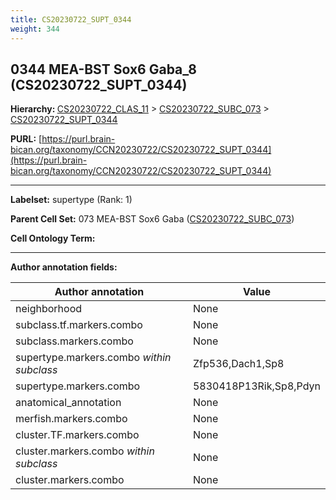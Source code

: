 ```yaml
---
title: CS20230722_SUPT_0344
weight: 344
---
```

## 0344 MEA-BST Sox6 Gaba_8 (CS20230722_SUPT_0344)
<b>Hierarchy: </b>
[CS20230722_CLAS_11](../CS20230722_CLAS_11) >
[CS20230722_SUBC_073](../CS20230722_SUBC_073) >
[CS20230722_SUPT_0344](../CS20230722_SUPT_0344)

**PURL:** [https://purl.brain-bican.org/taxonomy/CCN20230722/CS20230722_SUPT_0344](https://purl.brain-bican.org/taxonomy/CCN20230722/CS20230722_SUPT_0344)

---


**Labelset:** supertype (Rank: 1)

**Parent Cell Set:** 073 MEA-BST Sox6 Gaba ([CS20230722_SUBC_073](../CS20230722_SUBC_073))



**Cell Ontology Term:** 

[MARKER GENES.]: #


---

[TRANSFERRED ANNOTATIONS.]: #


[AUTHOR ANNOTATION FIELDS.]: #


**Author annotation fields:**

| Author annotation | Value |
|-------------------|-------|
|neighborhood|None|
|subclass.tf.markers.combo|None|
|subclass.markers.combo|None|
|supertype.markers.combo _within subclass_|Zfp536,Dach1,Sp8|
|supertype.markers.combo|5830418P13Rik,Sp8,Pdyn|
|anatomical_annotation|None|
|merfish.markers.combo|None|
|cluster.TF.markers.combo|None|
|cluster.markers.combo _within subclass_|None|
|cluster.markers.combo|None|
